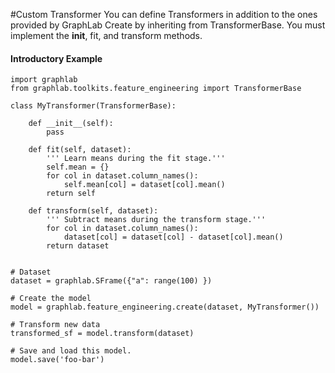#Custom Transformer
You can define Transformers in addition to the ones provided by GraphLab
Create by inheriting from TransformerBase. You must implement the __init__,
fit, and transform methods. 

#### Introductory Example

```no-highlight
import graphlab
from graphlab.toolkits.feature_engineering import TransformerBase

class MyTransformer(TransformerBase):

    def __init__(self):
        pass

    def fit(self, dataset):
        ''' Learn means during the fit stage.'''
        self.mean = {}
        for col in dataset.column_names():
            self.mean[col] = dataset[col].mean()
        return self

    def transform(self, dataset):
        ''' Subtract means during the transform stage.'''
        for col in dataset.column_names():
            dataset[col] = dataset[col] - dataset[col].mean()
        return dataset


# Dataset
dataset = graphlab.SFrame({"a": range(100) })            

# Create the model
model = graphlab.feature_engineering.create(dataset, MyTransformer())

# Transform new data
transformed_sf = model.transform(dataset)

# Save and load this model.
model.save('foo-bar')
```

